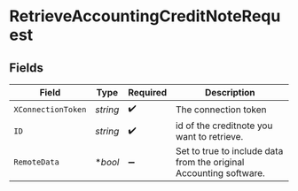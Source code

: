 # RetrieveAccountingCreditNoteRequest


## Fields

| Field                                                              | Type                                                               | Required                                                           | Description                                                        |
| ------------------------------------------------------------------ | ------------------------------------------------------------------ | ------------------------------------------------------------------ | ------------------------------------------------------------------ |
| `XConnectionToken`                                                 | *string*                                                           | :heavy_check_mark:                                                 | The connection token                                               |
| `ID`                                                               | *string*                                                           | :heavy_check_mark:                                                 | id of the creditnote you want to retrieve.                         |
| `RemoteData`                                                       | **bool*                                                            | :heavy_minus_sign:                                                 | Set to true to include data from the original Accounting software. |